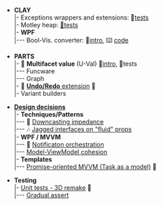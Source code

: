 + **CLAY**\
|- Exceptions wrappers and extensions: 🧪[tests](src/TuttiFrutti/ClayTests/Errors)\
|- Motley heap: [🧪tests](src/TuttiFrutti/AbcStructTests/Heaps)\
|- **WPF**\
|--- Bool-Vis. converter: 📃[intro](README+/snippets/wpf/bool2viz_improved.md), ⌨️ [code](src/TuttiFrutti/WinClay/Converters/BoolVsVizConverter.cs)

+ **PARTS**\
|- 💠 **Multifacet value** (U-Val) 📃[intro](README+/projects/U-Val), 🧪tests \
|--- Funcware\
|--- Graph\
|- 🔄 [**Undo/Redo** extension](README+/projects/Rvrs) 🚧\
|- Variant builders

+ [**Design decisions**](README+/decisions)\
|- **Techniques/Patterns**\
|--- 🎢 [Downcasting impedance](README+/decisions/cs-downcast_impedance.md)\
|--- 🎶 [Jagged interfaces on "fluid" props](README+/decisions/cs-jagged_props.md)\
|- **WPF / MVVM**\
|--- 📢 [Notificaton orchestration](README+/decisions/mvvm/mvvm-notification_orchestration.md)\
|--- [Model-ViewModel cohesion](README+/decisions/mvvm/mvvm-vmodel_cohesion.md)\
|- **Templates**\
|--- [Promise-oriented MVVM (Task as a model)](README+/decisions/cs-think_tasks.md) 🚧

+ **Testing**\
|- [Unit tests - 3D remake](README+/decisions/testing/test3D) 🚧\
|--- [Gradual assert](README+/decisions/testing/test3D/ut-gradual_assert.md)
